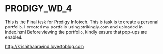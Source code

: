 # PRODIGY_WD_4
This is the Final task for Prodigy Infotech. This is task is to create a personal portfolio.
I created my portfolio using strikingly.com and uploaded in index.html 
Before viewing the portfolio, kindly ensure that pop-ups are enabled.

http://krishithaaravind.lovestoblog.com
